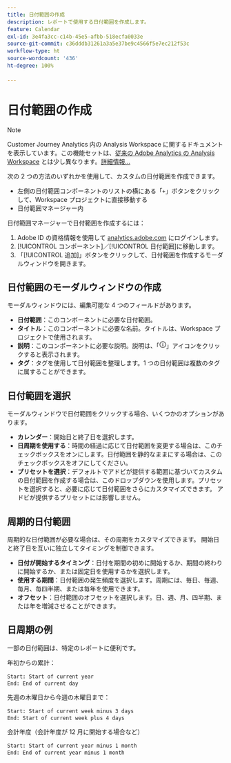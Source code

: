 ```yaml
---
title: 日付範囲の作成
description: レポートで使用する日付範囲を作成します。
feature: Calendar
exl-id: 3e4fa3cc-c14b-45e5-afbb-518ecfa0033e
source-git-commit: c36dddb31261a3a5e37be9c4566f5e7ec212f53c
workflow-type: ht
source-wordcount: '436'
ht-degree: 100%

---
```


# 日付範囲の作成

>[!NOTE]
>
>Customer Journey Analytics 内の Analysis Workspace に関するドキュメントを表示しています。この機能セットは、[従来の Adobe Analytics の Analysis Workspace](https://experienceleague.adobe.com/docs/analytics/analyze/analysis-workspace/home.html?lang=ja) とは少し異なります。[詳細情報...](/help/getting-started/cja-aa.md)

次の 2 つの方法のいずれかを使用して、カスタムの日付範囲を作成できます。

* 左側の日付範囲コンポーネントのリストの横にある「`+`」ボタンをクリックして、Workspace プロジェクトに直接移動する
* 日付範囲マネージャー内

日付範囲マネージャーで日付範囲を作成するには：

1. Adobe ID の資格情報を使用して [analytics.adobe.com](https://analytics.adobe.com) にログインします。
1. [!UICONTROL コンポーネント]／[!UICONTROL 日付範囲]に移動します。
1. 「[!UICONTROL 追加]」ボタンをクリックして、日付範囲を作成するモーダルウィンドウを開きます。

## 日付範囲のモーダルウィンドウの作成

モーダルウィンドウには、編集可能な 4 つのフィールドがあります。

* **日付範囲**：このコンポーネントに必要な日付範囲。
* **タイトル**：このコンポーネントに必要な名前。タイトルは、Workspace プロジェクトで使用されます。
* **説明**：このコンポーネントに必要な説明。説明は、「![i](../assets/i.png)」アイコンをクリックすると表示されます。
* **タグ**：タグを使用して日付範囲を整理します。1 つの日付範囲は複数のタグに属することができます。

## 日付範囲を選択

モーダルウィンドウで日付範囲をクリックする場合、いくつかのオプションがあります。

* **カレンダー**：開始日と終了日を選択します。
* **日周期を使用する**：時間の経過に応じて日付範囲を変更する場合は、このチェックボックスをオンにします。日付範囲を静的なままにする場合は、このチェックボックスをオフにしてください。
* **プリセットを選択**：デフォルトでアドビが提供する範囲に基づいてカスタムの日付範囲を作成する場合は、このドロップダウンを使用します。プリセットを選択すると、必要に応じて日付範囲をさらにカスタマイズできます。 アドビが提供するプリセットには影響しません。

## 周期的日付範囲

周期的な日付範囲が必要な場合は、その周期をカスタマイズできます。 開始日と終了日を互いに独立してタイミングを制御できます。

* **日付が開始するタイミング**：日付を期間の初めに開始するか、期間の終わりに開始するか、または固定日を使用するかを選択します。
* **使用する期間**：日付範囲の発生頻度を選択します。周期には、毎日、毎週、毎月、毎四半期、または毎年を使用できます。
* **オフセット**：日付範囲のオフセットを選択します。日、週、月、四半期、または年を増減させることができます。

## 日周期の例

一部の日付範囲は、特定のレポートに便利です。

年初からの累計：

```text
Start: Start of current year
End: End of current day
```

先週の木曜日から今週の木曜日まで：

```text
Start: Start of current week minus 3 days
End: Start of current week plus 4 days
```

会計年度（会計年度が 12 月に開始する場合など）

```text
Start: Start of current year minus 1 month
End: End of current year minus 1 month
```

